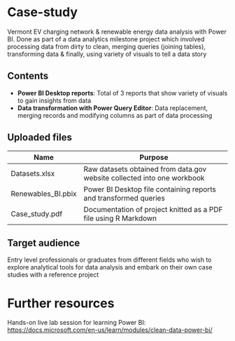 # Case-study
Vermont EV charging network &amp; renewable energy data analysis with Power BI. Done as part of a data analytics milestone project which involved processing
data from dirty to clean, merging queries (joining tables), transforming data & finally, using variety of visuals
to tell a data story

## Contents

* **Power BI Desktop reports**: Total of 3 reports that show variety of visuals to gain insights from data
*  **Data transformation with Power Query Editor**: Data replacement, merging records and modifying columns as part of data processing

## Uploaded files

Name | Purpose
------------ | -------------
Datasets.xlsx | Raw datasets obtained from data.gov website collected into one workbook
Renewables_BI.pbix | Power BI Desktop file containing reports and transformed queries
Case_study.pdf | Documentation of project knitted as a PDF file using R Markdown

## Target audience

Entry level professionals or graduates from different fields who wish to explore analytical tools for data analysis and embark on their own case studies with a reference project

# Further resources

Hands-on live lab session for learning Power BI: https://docs.microsoft.com/en-us/learn/modules/clean-data-power-bi/
